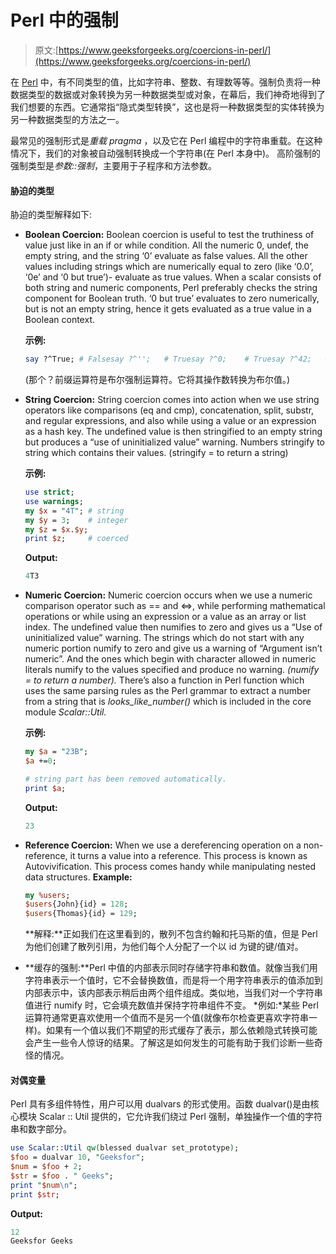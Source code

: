 # Perl 中的强制

> 原文:[https://www.geeksforgeeks.org/coercions-in-perl/](https://www.geeksforgeeks.org/coercions-in-perl/)

在 [Perl](https://www.geeksforgeeks.org/introduction-to-perl/) 中，有不同类型的值，比如字符串、整数、有理数等等。强制负责将一种数据类型的数据或对象转换为另一种数据类型或对象，在幕后，我们神奇地得到了我们想要的东西。它通常指“隐式类型转换”，这也是将一种数据类型的实体转换为另一种数据类型的方法之一。

最常见的强制形式是*重载 pragma* ，以及它在 Perl 编程中的字符串重载。在这种情况下，我们的对象被自动强制转换成一个字符串(在 Perl 本身中)。
高阶强制的强制类型是*参数::强制*，主要用于子程序和方法参数。

#### 胁迫的类型

胁迫的类型解释如下:

*   **Boolean Coercion:** Boolean coercion is useful to test the truthiness of value just like in an if or while condition. All the numeric 0, undef, the empty string, and the string ‘0’ evaluate as false values. All the other values including strings which are numerically equal to zero (like ‘0.0’, ‘0e’ and ‘0 but true’)- evaluate as true values.
    When a scalar consists of both string and numeric components, Perl preferably checks the string component for Boolean truth. ‘0 but true’ evaluates to zero numerically, but is not an empty string, hence it gets evaluated as a true value in a Boolean context.

    **示例:**

    ```perl
    say ?^True; # Falsesay ?^'';   # Truesay ?^0;    # Truesay ?^42;   # False
    ```

    (那个？前缀运算符是布尔强制运算符。它将其操作数转换为布尔值。)

*   **String Coercion:** String coercion comes into action when we use string operators like comparisons (eq and cmp), concatenation, split, substr, and regular expressions, and also while using a value or an expression as a hash key. The undefined value is then stringified to an empty string but produces a “use of uninitialized value” warning. Numbers stringify to string which contains their values. (stringify = to return a string)

    **示例:**

    ```perl
    use strict;
    use warnings;
    my $x = "4T"; # string
    my $y = 3;    # integer
    my $z = $x.$y;
    print $z;     # coerced
    ```

    **Output:**

    ```perl
    4T3
    ```

*   **Numeric Coercion:** Numeric coercion occurs when we use a numeric comparison operator such as == and <=>, while performing mathematical operations or while using an expression or a value as an array or list index. The undefined value then numifies to zero and gives us a “Use of uninitialized value” warning. The strings which do not start with any numeric portion numify to zero and give us a warning of “Argument isn’t numeric”. And the ones which begin with character allowed in numeric literals numify to the values specified and produce no warning. *(numify = to return a number).*
    There’s also a function in Perl function which uses the same parsing rules as the Perl grammar to extract a number from a string that is *looks_like_number()* which is included in the core module *Scalar::Util.*

    **示例:**

    ```perl
    my $a = "23B";
    $a +=0;

    # string part has been removed automatically.
    print $a; 
    ```

    **Output:**

    ```perl
    23
    ```

*   **Reference Coercion:** When we use a dereferencing operation on a non-reference, it turns a value into a reference. This process is known as Autovivification. This process comes handy while manipulating nested data structures.
    **Example:**

    ```perl
    my %users;
    $users{John}{id} = 128;
    $users{Thomas}{id} = 129;
    ```

    **解释:**正如我们在这里看到的，散列不包含约翰和托马斯的值，但是 Perl 为他们创建了散列引用，为他们每个人分配了一个以 id 为键的键/值对。

*   **缓存的强制:**Perl 中值的内部表示同时存储字符串和数值。就像当我们用字符串表示一个值时，它不会替换数值，而是将一个用字符串表示的值添加到内部表示中，该内部表示稍后由两个组件组成。类似地，当我们对一个字符串值进行 numify 时，它会填充数值并保持字符串组件不变。
    *例如:*某些 Perl 运算符通常更喜欢使用一个值而不是另一个值(就像布尔检查更喜欢字符串一样)。如果有一个值以我们不期望的形式缓存了表示，那么依赖隐式转换可能会产生一些令人惊讶的结果。了解这是如何发生的可能有助于我们诊断一些奇怪的情况。

#### 对偶变量

Perl 具有多组件特性，用户可以用 dualvars 的形式使用。函数 dualvar()是由核心模块 Scalar :: Util 提供的，它允许我们绕过 Perl 强制，单独操作一个值的字符串和数字部分。

```perl
use Scalar::Util qw(blessed dualvar set_prototype);
$foo = dualvar 10, "Geeksfor";
$num = $foo + 2;                   
$str = $foo . " Geeks";             
print "$num\n";
print $str;
```

**Output:**

```perl
12
Geeksfor Geeks
```